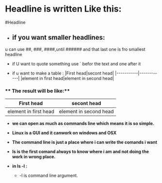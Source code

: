 # Headline is written Like this:
#Headline

* ## if you want smaller headlines:
u can use ##, ###, ####,until ###### and that last one is fro smallest headline


* if U want to quote something use ` befor the text and one after it

* if u want to make a table :
|First head|secont head|
|-----------|------------|
|element in first head|element in second head|

### ** The result will be like:**

| First head | secont head |
| ----------- | ------------ |
| element in first head | element in second head |

* **we can open as much as commands line which means it is so simple.**

* **Linux is a GUI and it canwork on windows and OSX**

* **The command line is just a place where i  can write the comands i want**

 

 

* **ls is the first comand always to know where i am and not doing the work in wrong place.**

* **in ls -l :**

  * -l is command line argument.